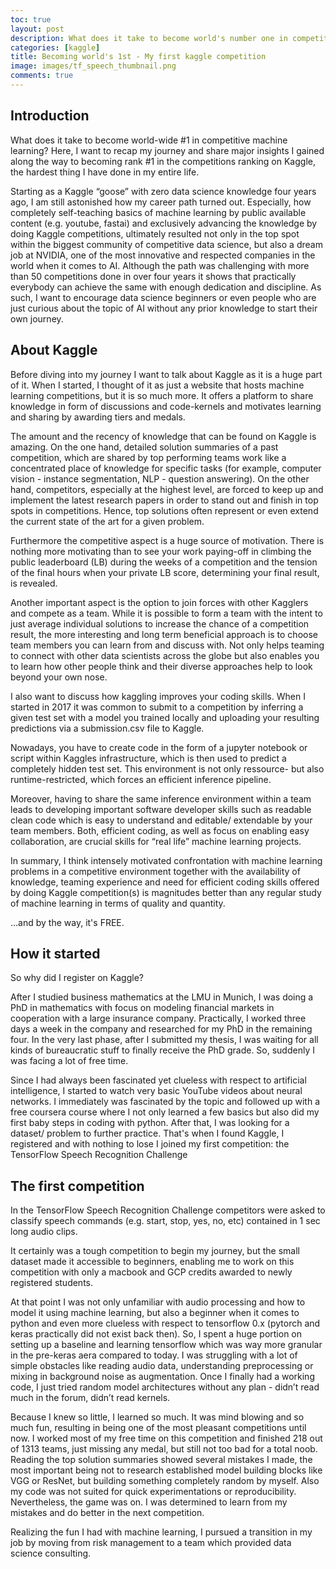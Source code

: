 ```yaml
---
toc: true
layout: post
description: What does it take to become world's number one in competitive machine learning? I started like most kagglers - new to the field of data science
categories: [kaggle]
title: Becoming world's 1st - My first kaggle competition
image: images/tf_speech_thumbnail.png
comments: true
---
```


## Introduction

What does it take to become world-wide \#1 in competitive machine learning? Here, I want to recap my journey and share major insights I gained along the way to becoming rank #1 in the competitions ranking on Kaggle, the hardest thing I have done in my entire life. 

Starting as a Kaggle “goose” with zero data science knowledge four years ago, I am still astonished how my career path turned out. Especially, how completely self-teaching basics of machine learning by public available content (e.g. youtube, fastai) and exclusively advancing the knowledge by doing Kaggle competitions, ultimately resulted not only in the top spot within the biggest community of competitive data science, but also a dream job at NVIDIA, one of the most innovative and respected companies in the world when it comes to AI. Although the path was challenging with more than 50 competitions done in over four years it shows that practically everybody can achieve the same with enough dedication and discipline. As such, I want to encourage data science beginners or even people who are just curious about the topic of AI without any prior knowledge to start their own journey. 

## About Kaggle

Before diving into my journey I want to talk about Kaggle as it is a huge part of it. When I started, I thought of it as just a website that hosts machine learning competitions, but it is so much more. It offers a platform to share knowledge in form of discussions and code-kernels and motivates learning and sharing by awarding tiers and medals. 

The amount and the recency of knowledge that can be found on Kaggle is amazing. On the one hand, detailed solution summaries of a past competition, which are shared by top performing teams work like a concentrated place of knowledge for specific tasks (for example, computer vision - instance segmentation, NLP - question answering). On the other hand, competitors, especially at the highest level, are forced to keep up and implement the latest research papers in order to stand out and finish in top spots in competitions. Hence, top solutions often represent or even extend the current state of the art for a given problem.

Furthermore the competitive aspect is a huge source of motivation. There is nothing more motivating than to see your work paying-off in climbing the public leaderboard (LB) during the weeks of a competition and the tension of the final hours when your private LB score, determining your final result,  is revealed.

Another important aspect is the option to join forces with other Kagglers and compete as a team. While it is possible to form a team with the intent to just average individual solutions to increase the chance of a competition result, the more interesting and long term beneficial approach is to choose team members you can learn from and discuss with. Not only helps teaming to connect with other data scientists across the globe but also enables you to learn how other people think and their diverse approaches help to look beyond your own nose. 

I also want to discuss how kaggling improves your coding skills. When I started in 2017 it was common to submit to a competition by inferring a given test set with a model you trained locally and uploading your resulting predictions via a submission.csv file to Kaggle.
 
Nowadays, you have to create code in the form of a jupyter notebook or script within Kaggles infrastructure, which is then used to predict a completely hidden test set. This environment is not only ressource- but also runtime-restricted, which forces an efficient inference pipeline.

Moreover, having to share the same inference environment within a team leads to developing important software developer skills such as readable clean code which is easy to understand and editable/ extendable by your team members. Both, efficient coding, as well as focus on enabling easy collaboration, are crucial skills for “real life” machine learning projects. 

In summary, I think intensely motivated confrontation with machine learning problems in a competitive environment together with the availability of knowledge, teaming experience and need for efficient coding skills offered by doing Kaggle competition(s) is magnitudes better than any regular study of machine learning in terms of quality and quantity. 

...and by the way, it's FREE.

## How it started

So why did I register on Kaggle? 

After I studied business mathematics at the LMU in Munich, I was doing a PhD in mathematics with focus on modeling financial markets in cooperation with a large insurance company. Practically, I worked three days a week in the company and researched for my PhD in the remaining four. In the very last phase, after I submitted my thesis, I was waiting for all kinds of bureaucratic stuff to finally receive the PhD grade. So, suddenly I was facing a lot of free time. 

Since I had always been fascinated yet clueless with respect to artificial intelligence, I started to watch very basic YouTube videos about neural networks. I immediately was fascinated by the topic and followed up with a free coursera course where I not only learned a few basics but also did my first baby steps in coding with python. After that, I was looking for a dataset/ problem to further practice. That's when I found Kaggle, I registered and with nothing to lose I joined my first competition: the TensorFlow Speech Recognition Challenge



## The first competition

In the TensorFlow Speech Recognition Challenge competitors were asked to classify speech commands (e.g. start, stop, yes, no, etc) contained in 1 sec long audio clips.

It certainly was a tough competition to begin my journey, but the small dataset made it accessible to beginners, enabling me to work on this competition with only a macbook and GCP credits awarded to newly registered students.

At that point I was not only unfamiliar with audio processing and how to model it using machine learning, but also a beginner when it comes to python and even more clueless with respect to tensorflow 0.x (pytorch and keras practically did not exist back then). So, I spent a huge portion on setting up a baseline and learning tensorflow which was way more granular in the pre-keras aera compared to today. I was struggling with a lot of simple obstacles like reading audio data, understanding preprocessing or mixing in background noise as augmentation. Once I finally had a working code, I just tried random model architectures without any plan - didn’t read much in the forum, didn’t read kernels. 

Because I knew so little, I learned so much. It was mind blowing and so much fun, resulting in being one of the most pleasant competitions until now. I worked most of my free time on this competition and finished 218 out of 1313 teams, just missing any medal, but still not too bad for a total noob.
Reading the top solution summaries showed several mistakes I made, the most important being not to research established model building blocks like VGG or ResNet, but building something completely random by myself. Also my code was not suited for quick experimentations or reproducibility. Nevertheless, the game was on. I was determined to learn from my mistakes and do better in the next competition. 

Realizing the fun I had with machine learning, I pursued a transition in my job by moving from risk management to a team which provided data science consulting.
